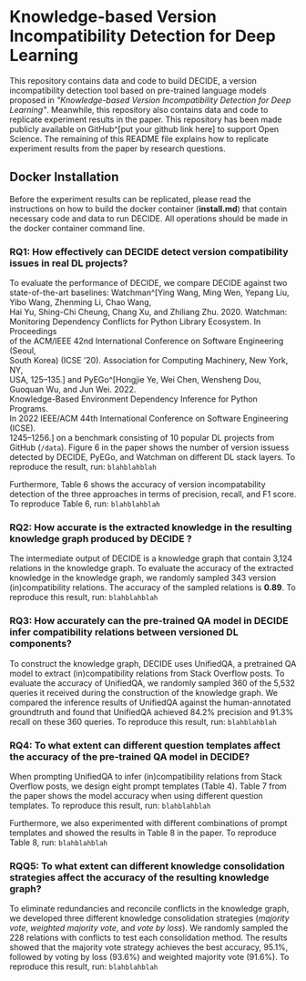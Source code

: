 
# Knowledge-based Version Incompatibility Detection for Deep Learning

This repository contains data and code to build DECIDE, a version incompatibility detection tool based on pre-trained language models proposed in *"Knowledge-based Version Incompatibility Detection for Deep Learning"*. Meanwhile, this repository also contains data and code to replicate experiment results in the paper. This repository has been made publicly available on GitHub^[put your github link here] to support Open Science. The remaining of this README file explains how to replicate experiment results from the paper by research questions.

## Docker Installation
Before the experiment results can be replicated, please read the instructions on how to build the docker container (**install.md**) that contain necessary code and data to run DECIDE. All operations should be made in the docker container command line.


### RQ1: How effectively can  DECIDE detect version compatibility issues in real DL projects?
To evaluate the performance of DECIDE, we compare DECIDE against two state-of-the-art baselines: Watchman^[Ying Wang, Ming Wen, Yepang Liu, Yibo Wang, Zhenming Li, Chao Wang,  
Hai Yu, Shing-Chi Cheung, Chang Xu, and Zhiliang Zhu. 2020.  Watchman:  
Monitoring Dependency Conflicts for Python Library Ecosystem. In  Proceedings  
of the ACM/IEEE 42nd International Conference on Software Engineering  (Seoul,  
South Korea)  (ICSE ’20). Association for Computing Machinery, New York, NY,  
USA, 125–135.] and PyEGo^[Hongjie Ye, Wei Chen, Wensheng Dou, Guoquan Wu, and Jun Wei. 2022.  
Knowledge-Based Environment Dependency Inference for Python Programs.  
In  2022 IEEE/ACM 44th International Conference on Software Engineering (ICSE).  
1245–1256.] on  a benchmark consisting of 10 popular DL projects from GitHub (`/data`).  Figure 6 in the paper shows the number of version issuess detected by DECIDE, PyEGo, and Watchman on different DL stack layers. To reproduce the result, run:
`blahblahblah`

Furthermore, Table 6 shows the accuracy of version incompatability detection of the three approaches in terms of precision, recall, and F1 score. To reproduce Table 6, run:
`blahblahblah`

### RQ2: How accurate is the extracted knowledge in the resulting knowledge graph produced by DECIDE ?
The intermediate output of DECIDE is a knowledge graph that contain 3,124 relations in the knowledge graph. To evaluate the accuracy of the extracted knowledge in the knowledge graph, we randomly sampled 343 version (in)compatibility relations. The accuracy of the sampled relations is **0.89**. To reproduce this result, run:
`blahblahblah`

### RQ3: How accurately can the pre-trained QA model in  DECIDE infer compatibility relations between versioned DL components?
To construct the knowledge graph, DECIDE uses UnifiedQA, a pretrained QA model to extract (in)compatibility relations from Stack Overflow posts. To evaluate the accuracy of UnifiedQA, we randomly sampled 360 of the 5,532 queries it received during the construction of the knowledge graph. We compared the inference results of UnifiedQA against the human-annotated groundtruth and found that UnifiedQA achieved 84.2% precision and 91.3% recall on these 360 queries. To reproduce this result, run: 
`blahblahblah`

### RQ4: To what extent can different question templates affect the accuracy of the pre-trained QA model in DECIDE?
When prompting UnifiedQA to infer (in)compatibility relations from Stack Overflow posts, we design eight prompt templates (Table 4). Table 7 from the paper shows the model accuracy when using different question templates. To reproduce this result, run:
`blahblahblah`

Furthermore, we also experimented with different combinations of prompt templates and showed the results in Table 8 in the paper. To reproduce Table 8, run:
`blahblahblah`

### RQQ5: To what extent can different knowledge consolidation strategies affect the accuracy of the resulting knowledge graph?
To  eliminate redundancies and reconcile conflicts in the knowledge graph, we developed three different knowledge consolidation strategies (*majority vote*, *weighted majority vote*, and *vote by loss*). We randomly sampled the 228 relations with conflicts to test each consolidation method. The results showed that the majority vote strategy achieves the best accuracy, 95.1%, followed by voting by loss  (93.6%) and weighted majority vote (91.6%). To reproduce this result, run:
`blahblahblah`
